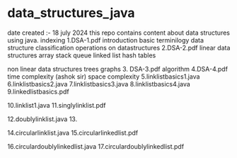 # data_structures_java
date created :- 18 july 2024
this repo contains content about data structures using java.
indexing 
1.DSA-1.pdf 
  introduction 
  basic terminilogy
  data structure classification
  operations on datastructures
2.DSA-2.pdf
  linear data structures
  array
  stack
  queue 
  linked list
  hash tables

  non linear data structures
  trees 
  graphs 
3. DSA-3.pdf
   algorithm 
4.DSA-4.pdf 
  time complexity (ashok sir)
  space complexity 
5.linklistbasics1.java
6.linklistbasics2.java
7.linklistbasics3.java
8.linklistbasics4.java
9.linkedlistbasics.pdf

10.linklist1.java
11.singlylinklist.pdf

12.doublylinklist.java
13.

14.circularlinklist.java
15.circularlinkedlist.pdf

16.circulardoublylinkedlist.java
17.circulardoublylinkedlist.pdf
